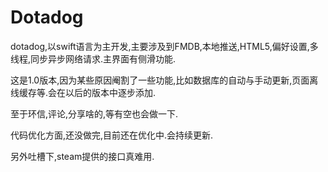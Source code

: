 # Dotadog
dotadog,以swift语言为主开发,主要涉及到FMDB,本地推送,HTML5,偏好设置,多线程,同步异步网络请求.主界面有侧滑功能.

这是1.0版本,因为某些原因阉割了一些功能,比如数据库的自动与手动更新,页面离线缓存等.会在以后的版本中逐步添加.

至于环信,评论,分享啥的,等有空也会做一下.

代码优化方面,还没做完,目前还在优化中.会持续更新.

另外吐槽下,steam提供的接口真难用.
